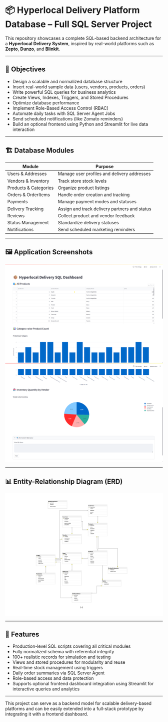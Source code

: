 # 📦 Hyperlocal Delivery Platform Database – Full SQL Server Project

This repository showcases a complete SQL-based backend architecture for a **Hyperlocal Delivery System**, inspired by real-world platforms such as **Zepto**, **Dunzo**, and **Blinkit**.

---

## 🎯 Objectives

- Design a scalable and normalized database structure  
- Insert real-world sample data (users, vendors, products, orders)  
- Write powerful SQL queries for business analytics  
- Create Views, Indexes, Triggers, and Stored Procedures  
- Optimize database performance  
- Implement Role-Based Access Control (RBAC)  
- Automate daily tasks with SQL Server Agent Jobs  
- Send scheduled notifications (like Zomato reminders)  
- Build an optional frontend using Python and Streamlit for live data interaction

---

## 🏗️ Database Modules

| Module               | Purpose                                             |
|----------------------|------------------------------------------------------|
| Users & Addresses    | Manage user profiles and delivery addresses          |
| Vendors & Inventory  | Track store stock levels                             |
| Products & Categories| Organize product listings                            |
| Orders & OrderItems  | Handle order creation and tracking                   |
| Payments             | Manage payment modes and statuses                    |
| Delivery Tracking    | Assign and track delivery partners and status        |
| Reviews              | Collect product and vendor feedback                  |
| Status Management    | Standardize delivery statuses                        |
| Notifications        | Send scheduled marketing reminders                   |

---
## 🖼️ Application Screenshots

![Screenshot](./Screenshots/img_01.png)
![Screenshot](./Screenshots/img-02.png)







---
## 📊 Entity-Relationship Diagram (ERD)

![ER Diagram](./ERD.png)

---

## 🚀 Features

- Production-level SQL scripts covering all critical modules  
- Fully normalized schema with referential integrity  
- 100+ realistic records for simulation and testing  
- Views and stored procedures for modularity and reuse  
- Real-time stock management using triggers  
- Daily order summaries via SQL Server Agent  
- Role-based access and data protection  
- Supports optional frontend dashboard integration using Streamlit for interactive queries and analytics

---

This project can serve as a backend model for scalable delivery-based platforms and can be easily extended into a full-stack prototype by integrating it with a frontend dashboard.
